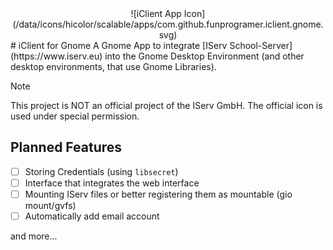 <center>![iClient App Icon](/data/icons/hicolor/scalable/apps/com.github.funprogramer.iclient.gnome.svg)</center>
# iClient for Gnome
A Gnome App to integrate [IServ School-Server](https://www.iserv.eu) into the Gnome Desktop Environment
(and other desktop environments, that use Gnome Libraries).

> [!NOTE]  
> This project is NOT an official project of the IServ GmbH.
> The official icon is used under special permission.

## Planned Features
- [ ] Storing Credentials (using `libsecret`)
- [ ] Interface that integrates the web interface
- [ ] Mounting IServ files or better registering them as mountable (gio mount/gvfs)
- [ ] Automatically add email account

and more...
